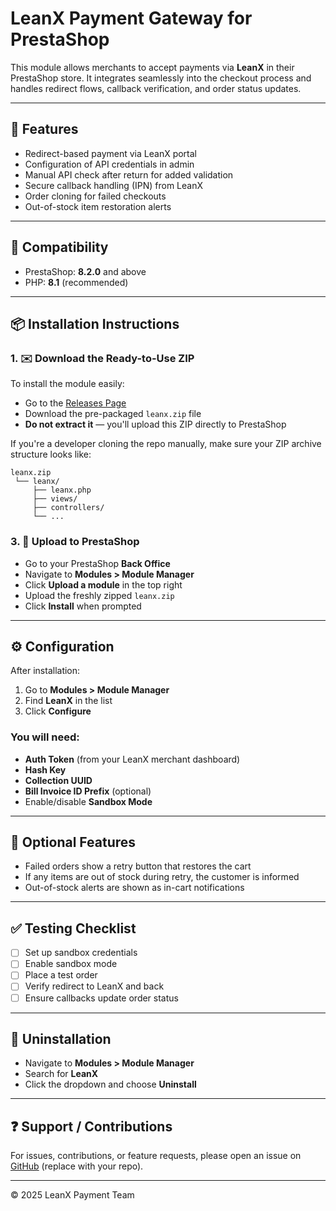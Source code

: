 # LeanX Payment Gateway for PrestaShop

This module allows merchants to accept payments via **LeanX** in their PrestaShop store. It integrates seamlessly into the checkout process and handles redirect flows, callback verification, and order status updates.

---

## 📁 Features
- Redirect-based payment via LeanX portal
- Configuration of API credentials in admin
- Manual API check after return for added validation
- Secure callback handling (IPN) from LeanX
- Order cloning for failed checkouts
- Out-of-stock item restoration alerts

---

## 📆 Compatibility
- PrestaShop: **8.2.0** and above
- PHP: **8.1** (recommended)

---

## 📦 Installation Instructions

### 1. ✉️ Download the Ready-to-Use ZIP

To install the module easily:

- Go to the [Releases Page](https://github.com/AdamSallehLeanis/leanx-prestashop/releases)
- Download the pre-packaged `leanx.zip` file
- **Do not extract it** — you'll upload this ZIP directly to PrestaShop

If you're a developer cloning the repo manually, make sure your ZIP archive structure looks like:

```
leanx.zip
 └── leanx/
     ├── leanx.php
     ├── views/
     ├── controllers/
     └── ...
```
### 3. 📂 Upload to PrestaShop
- Go to your PrestaShop **Back Office**
- Navigate to **Modules > Module Manager**
- Click **Upload a module** in the top right
- Upload the freshly zipped `leanx.zip`
- Click **Install** when prompted

---

## ⚙️ Configuration
After installation:

1. Go to **Modules > Module Manager**
2. Find **LeanX** in the list
3. Click **Configure**

### You will need:
- **Auth Token** (from your LeanX merchant dashboard)
- **Hash Key**
- **Collection UUID**
- **Bill Invoice ID Prefix** (optional)
- Enable/disable **Sandbox Mode**

---

## 🌟 Optional Features

- Failed orders show a retry button that restores the cart
- If any items are out of stock during retry, the customer is informed
- Out-of-stock alerts are shown as in-cart notifications

---

## ✅ Testing Checklist
- [ ] Set up sandbox credentials
- [ ] Enable sandbox mode
- [ ] Place a test order
- [ ] Verify redirect to LeanX and back
- [ ] Ensure callbacks update order status

---

## 🚫 Uninstallation
- Navigate to **Modules > Module Manager**
- Search for **LeanX**
- Click the dropdown and choose **Uninstall**

---

## ❓ Support / Contributions
For issues, contributions, or feature requests, please open an issue on [GitHub](https://github.com/your-org/leanx-prestashop/issues) (replace with your repo).

---

© 2025 LeanX Payment Team